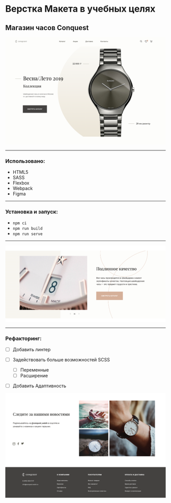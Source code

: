 Верстка Макета в учебных целях
============
Магазин часов Conquest
--------------

<img src="./readme-source/screenshot1.png" width="800">

------------
### Использовано:
* HTML5
* SASS
* Flexbox
* Webpack
* Figma
____________

### Установка и запуск:
* `npm ci`
* `npm run build`
* `npm run serve`

____________


<img src="./readme-source/screenshot3.png" width="800">

___________
### Рефакторинг:
- [ ] Добавить линтер
- [ ] Задействовать больше возможностей SCSS
  - [ ] Переменные
  - [ ] Расширение
- [ ] Добавить Адаптивность



<img src="./readme-source/screenshot4.png" width="800">
